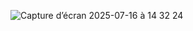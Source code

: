 ![Capture d’écran 2025-07-16 à 14 32 24](https://github.com/user-attachments/assets/d417224a-3401-4576-ae83-5aec1f9d1cb1)
